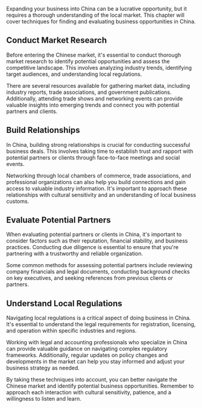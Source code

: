 
Expanding your business into China can be a lucrative opportunity, but it requires a thorough understanding of the local market. This chapter will cover techniques for finding and evaluating business opportunities in China.

Conduct Market Research
-----------------------

Before entering the Chinese market, it's essential to conduct thorough market research to identify potential opportunities and assess the competitive landscape. This involves analyzing industry trends, identifying target audiences, and understanding local regulations.

There are several resources available for gathering market data, including industry reports, trade associations, and government publications. Additionally, attending trade shows and networking events can provide valuable insights into emerging trends and connect you with potential partners and clients.

Build Relationships
-------------------

In China, building strong relationships is crucial for conducting successful business deals. This involves taking time to establish trust and rapport with potential partners or clients through face-to-face meetings and social events.

Networking through local chambers of commerce, trade associations, and professional organizations can also help you build connections and gain access to valuable industry information. It's important to approach these relationships with cultural sensitivity and an understanding of local business customs.

Evaluate Potential Partners
---------------------------

When evaluating potential partners or clients in China, it's important to consider factors such as their reputation, financial stability, and business practices. Conducting due diligence is essential to ensure that you're partnering with a trustworthy and reliable organization.

Some common methods for assessing potential partners include reviewing company financials and legal documents, conducting background checks on key executives, and seeking references from previous clients or partners.

Understand Local Regulations
----------------------------

Navigating local regulations is a critical aspect of doing business in China. It's essential to understand the legal requirements for registration, licensing, and operation within specific industries and regions.

Working with legal and accounting professionals who specialize in China can provide valuable guidance on navigating complex regulatory frameworks. Additionally, regular updates on policy changes and developments in the market can help you stay informed and adjust your business strategy as needed.

By taking these techniques into account, you can better navigate the Chinese market and identify potential business opportunities. Remember to approach each interaction with cultural sensitivity, patience, and a willingness to listen and learn.
